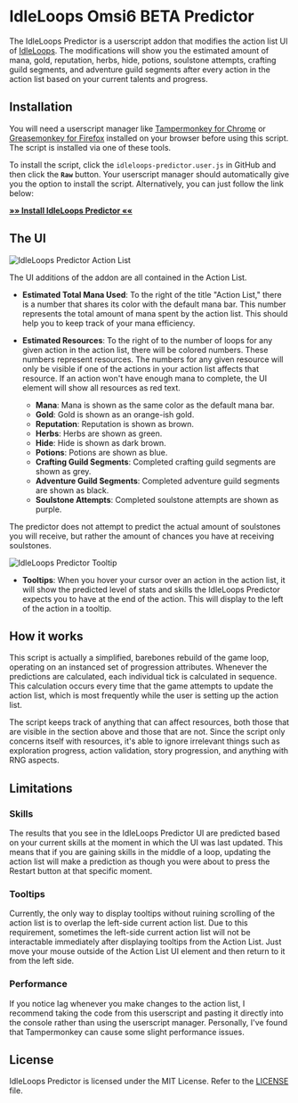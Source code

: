 # IdleLoops Omsi6 BETA Predictor

The IdleLoops Predictor is a userscript addon that modifies the action list UI of [IdleLoops](http://stopsign.github.io/idleLoops/). The modifications will show you the estimated amount of mana, gold, reputation, herbs, hide, potions, soulstone attempts, crafting guild segments, and adventure guild segments after every action in the action list based on your current talents and progress.

## Installation

You will need a userscript manager like [Tampermonkey for Chrome](https://chrome.google.com/webstore/detail/tampermonkey/dhdgffkkebhmkfjojejmpbldmpobfkfo) or [Greasemonkey for Firefox](https://addons.mozilla.org/en-US/firefox/addon/greasemonkey/) installed on your browser before using this script. The script is installed via one of these tools.

To install the script, click the `idleloops-predictor.user.js` in GitHub and then click the **`Raw`** button. Your userscript manager should automatically give you the option to install the script. Alternatively, you can just follow the link below:

**[»» Install IdleLoops Predictor ««](https://github.com/MakroCZ/IdleLoops-Predictor/raw/master/idleloops-predictor.user.js)**

## The UI

![IdleLoops Predictor Action List](https://i.imgur.com/cGDodUk.png)

The UI additions of the addon are all contained in the Action List.

* **Estimated Total Mana Used**: To the right of the title "Action List," there is a number that shares its color with the default mana bar. This number represents the total amount of mana spent by the action list. This should help you to keep track of your mana efficiency.

* **Estimated Resources**: To the right of to the number of loops for any given action in the action list, there will be colored numbers. These numbers represent resources. The numbers for any given resource will only be visible if one of the actions in your action list affects that resource. If an action won't have enough mana to complete, the UI element will show all resources as red text.

  * **Mana**: Mana is shown as the same color as the default mana bar.
  * **Gold**: Gold is shown as an orange-ish gold.
  * **Reputation**: Reputation is shown as brown.
  * **Herbs**: Herbs are shown as green.
  * **Hide**: Hide is shown as dark brown.
  * **Potions**: Potions are shown as blue.
  * **Crafting Guild Segments**: Completed crafting guild segments are shown as grey.
  * **Adventure Guild Segments**: Completed adventure guild segments are shown as black.
  * **Soulstone Attempts**: Completed soulstone attempts are shown as purple.
  
The predictor does not attempt to predict the actual amount of soulstones you will receive, but rather the amount of chances you have at receiving soulstones.

![IdleLoops Predictor Tooltip](https://i.imgur.com/RnuFxmy.png)

* **Tooltips**: When you hover your cursor over an action in the action list, it will show the predicted level of stats and skills the IdleLoops Predictor expects you to have at the end of the action. This will display to the left of the action in a tooltip.

## How it works

This script is actually a simplified, barebones rebuild of the game loop, operating on an instanced set of progression attributes. Whenever the predictions are calculated, each individual tick is calculated in sequence. This calculation occurs every time that the game attempts to update the action list, which is most frequently while the user is setting up the action list.

The script keeps track of anything that can affect resources, both those that are visible in the section above and those that are not. Since the script only concerns itself with resources, it's able to ignore irrelevant things such as exploration progress, action validation, story progression, and anything with RNG aspects.

## Limitations

### Skills

The results that you see in the IdleLoops Predictor UI are predicted based on your current skills at the moment in which the UI was last updated. This means that if you are gaining skills in the middle of a loop, updating the action list will make a prediction as though you were about to press the Restart button at that specific moment.

### Tooltips

Currently, the only way to display tooltips without ruining scrolling of the action list is to overlap the left-side current action list. Due to this requirement, sometimes the left-side current action list will not be interactable immediately after displaying tooltips from the Action List. Just move your mouse outside of the Action List UI element and then return to it from the left side.

### Performance

If you notice lag whenever you make changes to the action list, I recommend taking the code from this userscript and pasting it directly into the console rather than using the userscript manager. Personally, I've found that Tampermonkey can cause some slight performance issues.

## License

IdleLoops Predictor is licensed under the MIT License. Refer to the [LICENSE](https://github.com/Koviko/IdleLoops-Predictor/blob/master/LICENSE) file.
